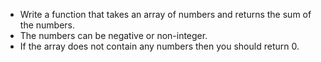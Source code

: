 * Write a function that takes an array of numbers and returns the sum of the numbers. 
* The numbers can be negative or non-integer. 
* If the array does not contain any numbers then you should return 0.
